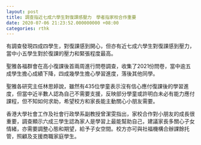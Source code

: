 ```yaml
---
layout: post
title: 調查指近七成六學生對復課感壓力　學者指家校合作重要
date: 2020-07-06 21:23:52.000000000 +08:00
categories: rthk
---
```


有調查發現四成四學生，對復課感到開心，但亦有近七成六學生對復課感到壓力，當中小五學生對於復課的壓力和緊張程度最高。

聖雅各福群會在高小復課後首兩周進行問卷調查，收集了2021份問卷，當中逾五成學生擔心成績下降，四成幾學生擔心學習進度，落後其他同學。

聖雅各研究主任林思婷說，雖然有435位學童表示沒有信心應付復課後的學習進度，但當中近半數人認為自己不需要支援，反映部分學童或許明白未必有能力應付課程，但不知如何求助，希望校方和家長能主動關心小朋友需要。

香港大學社會工作及社會行政學系副教授曾潔雯指出，家校合作對小朋友的成長很重要，調查顯示六成三學生認為家人是學習上最能幫助自己，建議家長多關心子女情緒，亦需要調整心態和期望，給予子女空間。校方亦可與社福機構合辦課餘托管，照顧及支援商職家庭學生。
